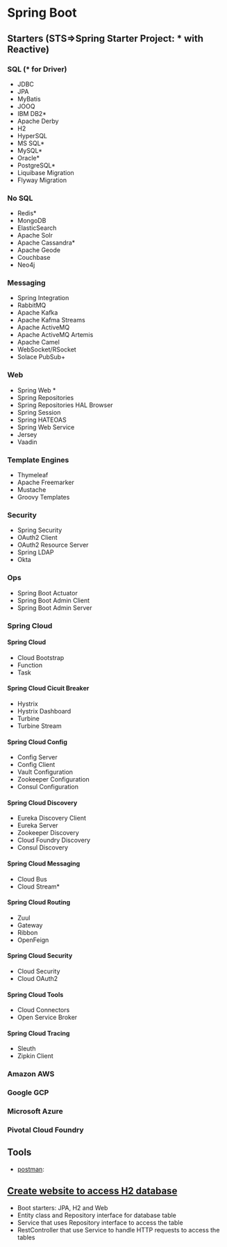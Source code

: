 # Spring Boot
## Starters (STS=>Spring Starter Project: * with Reactive)
### SQL (* for Driver)
- JDBC
- JPA
- MyBatis
- JOOQ
- IBM DB2*
- Apache Derby
- H2
- HyperSQL
- MS SQL*
- MySQL*
- Oracle*
- PostgreSQL*
- Liquibase Migration
- Flyway Migration
### No SQL
- Redis*
- MongoDB
- ElasticSearch
- Apache Solr
- Apache Cassandra*
- Apache Geode
- Couchbase
- Neo4j
### Messaging
- Spring Integration
- RabbitMQ
- Apache Kafka
- Apache Kafma Streams
- Apache ActiveMQ
- Apache ActiveMQ Artemis
- Apache Camel
- WebSocket/RSocket
- Solace PubSub+
### Web
- Spring Web *
- Spring Repositories
- Spring Repositories HAL Browser
- Spring Session
- Spring HATEOAS
- Spring Web Service
- Jersey
- Vaadin
### Template Engines
- Thymeleaf
- Apache Freemarker
- Mustache
- Groovy Templates
### Security
- Spring Security
- OAuth2 Client
- OAuth2 Resource Server
- Spring LDAP
- Okta
### Ops
- Spring Boot Actuator
- Spring Boot Admin Client
- Spring Boot Admin Server
### Spring Cloud
#### Spring Cloud
- Cloud Bootstrap
- Function
- Task
#### Spring Cloud Cicuit Breaker
- Hystrix
- Hystrix Dashboard
- Turbine
- Turbine Stream
#### Spring Cloud Config
- Config Server
- Config Client
- Vault Configuration
- Zookeeper Configuration
- Consul Configuration
#### Spring Cloud Discovery
- Eureka Discovery Client
- Eureka Server
- Zookeeper Discovery
- Cloud Foundry Discovery
- Consul Discovery
#### Spring Cloud Messaging
- Cloud Bus
- Cloud Stream*
#### Spring Cloud Routing
- Zuul
- Gateway
- Ribbon
- OpenFeign
#### Spring Cloud Security
- Cloud Security
- Cloud OAuth2
#### Spring Cloud Tools
- Cloud Connectors
- Open Service Broker
#### Spring Cloud Tracing
- Sleuth
- Zipkin Client
### Amazon AWS
### Google GCP
### Microsoft Azure
### Pivotal Cloud Foundry

## Tools
- [postman](https://www.getpostman.com/):  

## [Create website to access H2 database](https://stackabuse.com/integrating-h2-database-with-spring-boot/)
- Boot starters: JPA, H2 and Web
- Entity class and Repository interface for database table
- Service that uses Repository interface to access the table
- RestController that use Service to handle HTTP requests to access the tables

